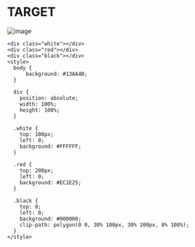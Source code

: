 # TARGET

![image](https://github.com/gaschneider/cssbattle/assets/16023844/64d539b0-0633-4057-9f5a-5d01fd69a4a8)


```
<div class="white"></div>
<div class="red"></div>
<div class="black"></div>
<style>
  body {
      background: #13AA4B;
  }

  div {
    position: absolute;
    width: 100%;
    height: 100%;
  }
  
  .white {
    top: 100px;
    left: 0;
    background: #FFFFFF;
  }

  .red {
    top: 200px;
    left: 0;
    background: #EC1E25;
  }

  .black {
    top: 0;
    left: 0;
    background: #000000;
    clip-path: polygon(0 0, 30% 100px, 30% 200px, 0% 100%);
  }
</style>
```
